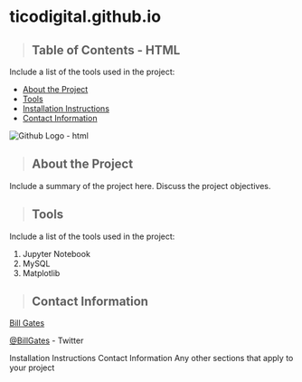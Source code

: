 # ticodigital.github.io

 >## Table of Contents - HTML
Include a list of the tools used in the project:
<ul>
   <li><a href="#about_the_project">About the Project</a></li>
   <li><a href="#tools">Tools</a></li>
   <li><a href="#installation_instructions">Installation Instructions</a></li>
   <li><a href="#contact">Contact Information</a></li>
</ul>

<img src="https://github.githubassets.com/images/modules/logos_page/Octocat.png" alt="Github Logo - html" title="Github Logo - html" />

<a class="anchor" id="about_the_project"></a>
<blockquote><h2>About the Project</h2></blockquote>
Include a summary of the project here. Discuss the project objectives.

<a class="anchor" id="tools"></a>
>## Tools
Include a list of the tools used in the project:
<ol>
    <li>Jupyter Notebook</li>
    <li>MySQL</li>
    <li>Matplotlib</li>
</ol>

<a class="anchor" id="contact"></a>
>## Contact Information
<p><a href="https://www.linkedin.com/in/williamhgates/detail/recent-activity/posts/" title="Bill Gates">Bill Gates</a></p>
<p><a href="https://twitter.com/BillGates" title="Bill Gates">@BillGates</a> - Twitter</p>

Installation Instructions
Contact Information
Any other sections that apply to your project